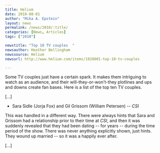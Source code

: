 ```yaml
---
title: Helium
date: 2010-08-01
author: "Mika A. Epstein"
layout: news
permalink: /news/2010/:title/
categories: [News, Articles]
tags: ["2010"]

newstitle: "Top 10 TV couples  "
newsauthor: Heather Bellingham  
newssource: Helium  
newsurl: http://www.helium.com/items/1920801-top-10-tv-couples  

---
```


Some TV couples just have a certain spark. It makes them intriguing to watch as an audience, and their will-they-or-won't-they plotlines and ups and downs create fan bases. Here is a list of the top ten TV couples. 

[...]

- Sara Sidle (Jorja Fox) and Gil Grissom (William Petersen) -- *CSI*

This was handled in a different way. There were always hints that Sara and Grissom had a relationship prior to their time at *CSI*, and then it was suddenly revealed that they had been dating -- for years -- during the time period of the show. There was never anything explicitly shown, just hints. They wound up married -- so it was a happily ever after.

[...]  
